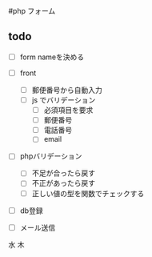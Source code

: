 #php フォーム

## todo
- [ ] form nameを決める
- [ ] front
  - [ ] 郵便番号から自動入力 
  - [ ] js でバリデーション
    - [ ] 必須項目を要求 
    - [ ] 郵便番号
    - [ ] 電話番号
    - [ ] email
- [ ] phpバリデーション
  - [ ] 不足が合ったら戻す
  - [ ] 不正があったら戻す
  - [ ] 正しい値の型を関数でチェックする
- [ ] db登録
- [ ] メール送信


水
木
